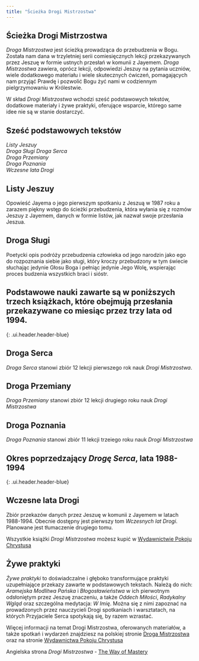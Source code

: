 ```yaml
---
title: "Ścieżka Drogi Mistrzostwa"
---
```


## Ścieżka Drogi Mistrzostwa

*Droga Mistrzostwa* jest ścieżką prowadząca do przebudzenia w Bogu. Została nam dana w trzyletniej serii comiesięcznych lekcji przekazywanych przez Jeszuę w formie ustnych przesłań w komunii z Jayemem. *Droga Mistrzostwa* zawiera, oprócz lekcji, odpowiedzi Jeszuy na pytania uczniów, wiele dodatkowego materiału i wiele skutecznych ćwiczeń, pomagających nam przyjąć Prawdę i pozwolić Bogu żyć nami w codziennym pielgrzymowaniu w Królestwie.


W skład *Drogi Mistrzostwa* wchodzi sześć podstawowych tekstów, dodatkowe materiały i żywe praktyki, oferujące wsparcie, którego same idee nie są w stanie dostarczyć. 

## Sześć podstawowych tekstów

*Listy Jeszuy<br>
Droga Sługi
Droga Serca<br>
Droga Przemiany<br>
Droga Poznania<br>
Wczesne lata Drogi*

## Listy Jeszuy

Opowieść Jayema o jego pierwszym spotkaniu z Jeszuą w 1987 roku a zarazem piękny wstęp do ścieżki przebudzenia, która wyłania się z rozmów Jeszuy z Jayemem, danych w formie listów, jak nazwał swoje przesłania Jeszua.

## Droga Sługi

Poetycki opis podróży przebudzenia człowieka od jego narodzin jako ego do rozpoznania siebie jako sługi, który kroczy przebudzony w tym świecie słuchając jedynie Głosu Boga i pełniąc jedynie Jego Wolę, wspierając proces budzenia wszystkich braci i sióstr. 

## Podstawowe nauki zawarte są w poniższych trzech książkach, które obejmują przesłania przekazywane co miesiąc przez trzy lata od 1994.
{: .ui.header.header-blue}

## Droga Serca 
*Droga Serca* stanowi zbiór 12 lekcji pierwszego rok nauk *Drogi Mistrzostwa*. 

## Droga Przemiany
*Droga Przemiany* stanowi zbiór 12 lekcji drugiego roku nauk *Drogi Mistrzostwa*

## Droga Poznania
*Droga Poznania* stanowi zbiór 11 lekcji trzeiego roku nauk *Drogi Mistrzostwa* 

## Okres poprzedzający *Drogę Serca*, lata 1988-1994
{: .ui.header.header-blue}

## Wczesne lata Drogi
Zbiór przekazów danych przez Jeszuę w komunii z Jayemem w latach 1988-1994. Obecnie dostępny jest pierwszy tom *Wczesnych lat Drogi*. Planowane jest tłumaczenie drugiego tomu.

Wszystkie książki *Drogi Mistrzostwa* możesz kupić w [Wydawnictwie Pokoju Chrystusa](https://pokojchrystusa.pl)

## Żywe praktyki

*Żywe praktyki* to doświadczalne i głęboko transformujące praktyki uzupełniające przekazy zawarte w podstawowych tekstach. Należą do nich: *Aramejska Modlitwa Pańska* i *Błogosławieństwa* w ich pierwotnym odsłoniętym przez Jeszuę znaczeniu, a także *Oddech Miłości*, *Radykalny Wgląd* oraz szczególna medytacja: *W Imię*. Można się z nimi zapoznać na prowadzonych przez nauczycieli Drogi spotkaniach i warsztatach, na których Przyjaciele Serca spotykają się, by razem wzrastać. 

Więcej informacji na temat Drogi Mistrzostwa, oferowanych materiałów, a także spotkań i wydarzeń znajdziesz na polskiej stronie [Droga Mistrzostwa](https://drogamistrzostwa.pl) oraz na stronie [Wydawnictwa Pokoju Chrystusa](https://pokojchrystusa.pl)

Angielska strona *Drogi Mistrzostwa* - [The Way of Mastery](https://www.wayofmastery.com)

